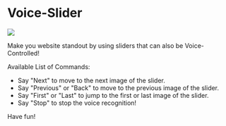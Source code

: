 # Voice-Slider
<img src="https://img.shields.io/badge/Author-Somoy%20Subandhu-orange"></img><br/>

Make you website standout by using sliders that can also be Voice-Controlled!

Available List of Commands:
- Say "Next" to move to the next image of the slider.
- Say "Previous" or "Back" to move to  the previous image of the slider.
- Say "First" or "Last" to jump to the first or last image of the slider.
- Say "Stop" to stop the voice recognition!

Have fun!




